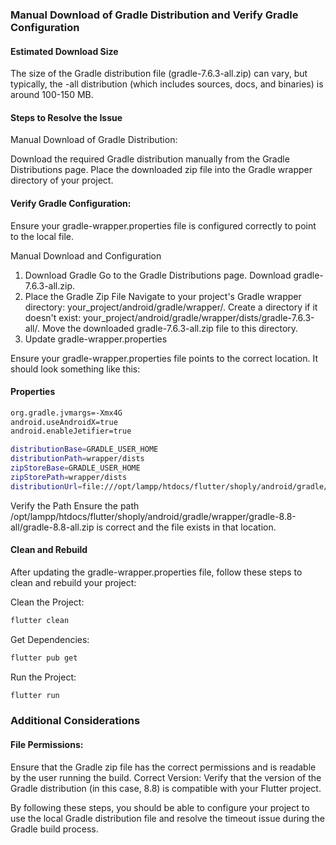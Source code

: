 ### Manual Download of Gradle Distribution and Verify Gradle Configuration

#### Estimated Download Size
The size of the Gradle distribution file (gradle-7.6.3-all.zip) can vary, but typically, the -all distribution (which includes sources, docs, and binaries) is around 100-150 MB.

#### Steps to Resolve the Issue
Manual Download of Gradle Distribution:

Download the required Gradle distribution manually from the Gradle Distributions page.
Place the downloaded zip file into the Gradle wrapper directory of your project.

#### Verify Gradle Configuration:

Ensure your gradle-wrapper.properties file is configured correctly to point to the local file.

Manual Download and Configuration
1. Download Gradle
Go to the Gradle Distributions page.
Download gradle-7.6.3-all.zip.
2. Place the Gradle Zip File
Navigate to your project's Gradle wrapper directory: your_project/android/gradle/wrapper/.
Create a directory if it doesn't exist: your_project/android/gradle/wrapper/dists/gradle-7.6.3-all/.
Move the downloaded gradle-7.6.3-all.zip file to this directory.
3. Update gradle-wrapper.properties

Ensure your gradle-wrapper.properties file points to the correct location. It should look something like this:

#### Properties

```bash
org.gradle.jvmargs=-Xmx4G
android.useAndroidX=true
android.enableJetifier=true

distributionBase=GRADLE_USER_HOME
distributionPath=wrapper/dists
zipStoreBase=GRADLE_USER_HOME
zipStorePath=wrapper/dists
distributionUrl=file:///opt/lampp/htdocs/flutter/shoply/android/gradle/wrapper/gradle-8.8-all/gradle-8.8-all.zip
```

Verify the Path
Ensure the path /opt/lampp/htdocs/flutter/shoply/android/gradle/wrapper/gradle-8.8-all/gradle-8.8-all.zip is correct and the file exists in that location.

#### Clean and Rebuild
After updating the gradle-wrapper.properties file, follow these steps to clean and rebuild your project:

Clean the Project:

```bash
flutter clean
```

Get Dependencies:

```bash
flutter pub get
```

Run the Project:

```bash
flutter run
```

### Additional Considerations

#### File Permissions: 
Ensure that the Gradle zip file has the correct permissions and is readable by the user running the build.
Correct Version: Verify that the version of the Gradle distribution (in this case, 8.8) is compatible with your Flutter project.

By following these steps, you should be able to configure your project to use the local Gradle distribution file and resolve the timeout issue during the Gradle build process.
